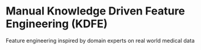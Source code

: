 # Manual Knowledge Driven Feature Engineering (KDFE)
Feature engineering inspired by domain experts on real world medical data


